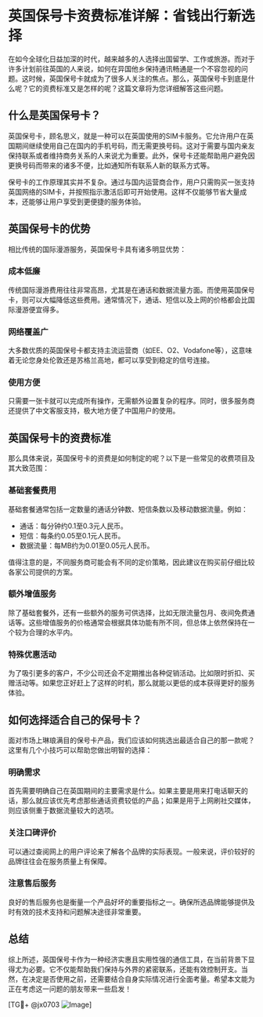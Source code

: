 # 英国保号卡资费标准详解：省钱出行新选择

在如今全球化日益加深的时代，越来越多的人选择出国留学、工作或旅游。而对于许多计划前往英国的人来说，如何在异国他乡保持通讯畅通是一个不容忽视的问题。这时候，英国保号卡就成为了很多人关注的焦点。那么，英国保号卡到底是什么呢？它的资费标准又是怎样的呢？这篇文章将为您详细解答这些问题。

## 什么是英国保号卡？

英国保号卡，顾名思义，就是一种可以在英国使用的SIM卡服务。它允许用户在英国期间继续使用自己在国内的手机号码，而无需更换号码。这对于需要与国内亲友保持联系或者维持商务关系的人来说尤为重要。此外，保号卡还能帮助用户避免因更换号码而带来的诸多不便，比如通知所有联系人新的联系方式等。

保号卡的工作原理其实并不复杂。通过与国内运营商合作，用户只需购买一张支持英国网络的SIM卡，并按照指示激活后即可开始使用。这样不仅能够节省大量成本，还能够让用户享受到更便捷的服务体验。

## 英国保号卡的优势

相比传统的国际漫游服务，英国保号卡具有诸多明显优势：

### 成本低廉
传统国际漫游费用往往非常高昂，尤其是在通话和数据流量方面。而使用英国保号卡，则可以大幅降低这些费用。通常情况下，通话、短信以及上网的价格都会比国际漫游便宜得多。

### 网络覆盖广
大多数优质的英国保号卡都支持主流运营商（如EE、O2、Vodafone等），这意味着无论您身处伦敦还是苏格兰高地，都可以享受到稳定的信号连接。

### 使用方便
只需要一张卡就可以完成所有操作，无需额外设置复杂的程序。同时，很多服务商还提供了中文客服支持，极大地方便了中国用户的使用。

## 英国保号卡的资费标准

那么具体来说，英国保号卡的资费是如何制定的呢？以下是一些常见的收费项目及其大致范围：

### 基础套餐费用
基础套餐通常包括一定数量的通话分钟数、短信条数以及移动数据流量。例如：
- 通话：每分钟约0.1至0.3元人民币。
- 短信：每条约0.05至0.1元人民币。
- 数据流量：每MB约为0.01至0.05元人民币。

值得注意的是，不同服务商可能会有不同的定价策略，因此建议在购买前仔细比较各家公司提供的方案。

### 额外增值服务
除了基础套餐外，还有一些额外的服务可供选择，比如无限流量包月、夜间免费通话等。这些增值服务的价格通常会根据具体功能有所不同，但总体上依然保持在一个较为合理的水平内。

### 特殊优惠活动
为了吸引更多的客户，不少公司还会不定期推出各种促销活动。比如限时折扣、买赠活动等。如果您正好赶上了这样的时机，那么就能以更低的成本获得更好的服务体验。

## 如何选择适合自己的保号卡？

面对市场上琳琅满目的保号卡产品，我们应该如何挑选出最适合自己的那一款呢？这里有几个小技巧可以帮助您做出明智的选择：

### 明确需求
首先需要明确自己在英国期间的主要需求是什么。如果主要是用来打电话聊天的话，那么就应该优先考虑那些通话资费较低的产品；如果是用于上网刷社交媒体，则应该侧重于数据流量较大的选项。

### 关注口碑评价
可以通过查阅网上的用户评论来了解各个品牌的实际表现。一般来说，评价较好的品牌往往会在服务质量上有保障。

### 注意售后服务
良好的售后服务也是衡量一个产品好坏的重要指标之一。确保所选品牌能够提供及时有效的技术支持和问题解决途径非常重要。

## 总结

综上所述，英国保号卡作为一种经济实惠且实用性强的通信工具，在当前背景下显得尤为必要。它不仅能帮助我们保持与外界的紧密联系，还能有效控制开支。当然，在决定是否使用之前，还需要结合自身实际情况进行全面考量。希望本文能为正在考虑这一问题的朋友带来一些启发！

[TG💪+ @jx0703 ![Image](https://github.com/user-attachments/assets/dbca1d08-cadb-493c-b0ec-ad6f7a83f270)]